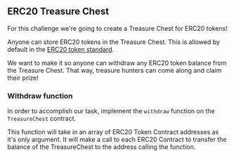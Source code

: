 ## ERC20 Treasure Chest

For this challenge we're going to create a Treasure Chest for ERC20 tokens!

Anyone can store ERC20 tokens in the Treasure Chest. This is allowed by default in the [ERC20 token standard](?tab=details&scroll=ERC20%20Standard). 

We want to make it so anyone can withdraw any ERC20 token balance from the Treasure Chest. That way, treasure hunters can come along and claim their prize! 

### Withdraw function

In order to accomplish our task, implement the `withdraw` function on the `TreasureChest` contract. 

This function will take in an array of ERC20 Token Contract addresses as it's only argument. It will make a call to each ERC20 Contract to transfer the balance of the TreasureChest to the address calling the function.